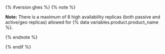 {% ifversion ghes %}
{% note %}

**Note:** There is a maximum of 8 high availability replicas (both passive and active/geo replicas) allowed for {% data variables.product.product_name %}.

{% endnote %}

{% endif %}
